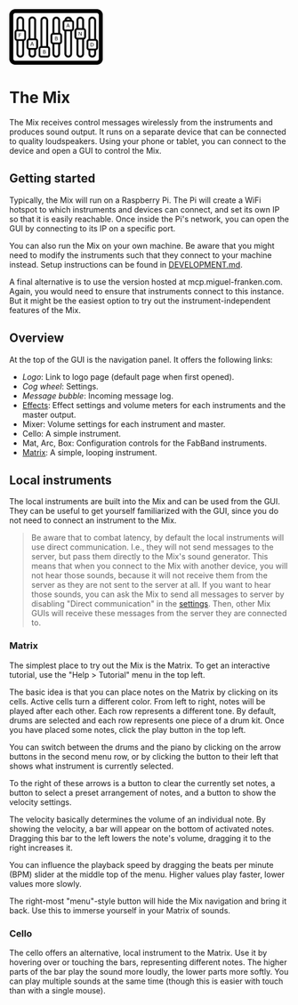 <img src="./logo.png" alt="Logo" height="100px">

# The Mix

The Mix receives control messages wirelessly from the instruments and produces sound output. It runs on a separate device that can be connected to quality loudspeakers. Using your phone or tablet, you can connect to the device and open a GUI to control the Mix.

## Getting started
Typically, the Mix will run on a Raspberry Pi. The Pi will create a WiFi hotspot to which instruments and devices can connect, and set its own IP so that it is easily reachable. Once inside the Pi's network, you can open the GUI by connecting to its IP on a specific port.

You can also run the Mix on your own machine. Be aware that you might need to modify the instruments such that they connect to your machine instead. Setup instructions can be found in [DEVELOPMENT.md](./DEVELOPMENT.md).

A final alternative is to use the version hosted at mcp.miguel-franken.com. Again, you would need to ensure that instruments connect to this instance. But it might be the easiest option to try out the instrument-independent features of the Mix.

## Overview
At the top of the GUI is the navigation panel. It offers the following links:

- *Logo*: Link to logo page (default page when first opened).
- *Cog wheel*: Settings.
- *Message bubble*: Incoming message log.
- [Effects](#effects): Effect settings and volume meters for each instruments and the master output.
- Mixer: Volume settings for each instrument and master.
- Cello: A simple instrument.
- Mat, Arc, Box: Configuration controls for the FabBand instruments.
- [Matrix](#matrix): A simple, looping instrument.

## Local instruments
The local instruments are built into the Mix and can be used from the GUI. They can be useful to get yourself familiarized with the GUI, since you do not need to connect an instrument to the Mix.

> Be aware that to combat latency, by default the local instruments will use direct communication. I.e., they will not send messages to the server, but pass them directly to the Mix's sound generator. This means that when you connect to the Mix with another device, you will not hear those sounds, because it will not receive them from the server as they are not sent to the server at all. If you want to hear those sounds, you can ask the Mix to send all messages to server by disabling "Direct communication" in the [settings](#settings). Then, other Mix GUIs will receive these messages from the server they are connected to.

### Matrix
The simplest place to try out the Mix is the Matrix. To get an interactive tutorial, use the "Help > Tutorial" menu in the top left.

The basic idea is that you can place notes on the Matrix by clicking on its cells. Active cells turn a different color. From left to right, notes will be played after each other. Each row represents a different tone. By default, drums are selected and each row represents one piece of a drum kit. Once you have placed some notes, click the play button in the top left.

You can switch between the drums and the piano by clicking on the arrow buttons in the second menu row, or by clicking the button to their left that shows what instrument is currently selected.

To the right of these arrows is a button to clear the currently set notes, a button to select a preset arrangement of notes, and a button to show the velocity settings.

The velocity basically determines the volume of an individual note. By showing the velocity, a bar will appear on the bottom of activated notes. Dragging this bar to the left lowers the note's volume, dragging it to the right increases it.

You can influence the playback speed by dragging the beats per minute (BPM) slider at the middle top of the menu. Higher values play faster, lower values more slowly.

The right-most "menu"-style button will hide the Mix navigation and bring it back. Use this to immerse yourself in your Matrix of sounds.

### Cello
The cello offers an alternative, local instrument to the Matrix. Use it by hovering over or touching the bars, representing different notes. The higher parts of the bar play the sound more loudly, the lower parts more softly. You can play multiple sounds at the same time (though this is easier with touch than with a single mouse).